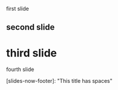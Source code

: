 first slide

## second slide

# third slide



fourth slide

[slides-now-theme]: "carousel"
[slides-now-footer]: "This title has spaces"